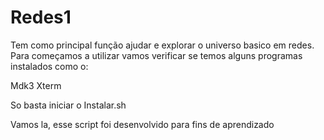 # Redes1

Tem como principal função ajudar e explorar o universo basico em redes.
Para começamos a utilizar vamos verificar se temos alguns programas instalados como o:

Mdk3
Xterm

So basta iniciar o Instalar.sh


Vamos la, esse script foi desenvolvido para fins de aprendizado
